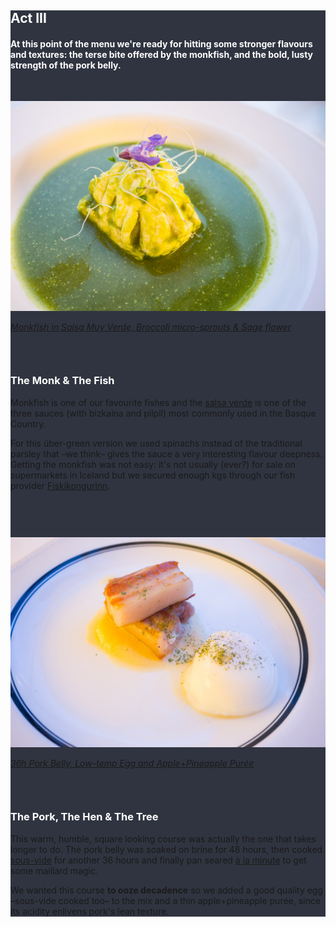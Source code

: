 <section class="main-content default-padding shadow-off" style="background-color: #303440;" id="act_3">
  <div class="container">
    <div class="row">
      <div class="col-md-8 col-md-push-2 textaligncenter">
        <div class="text-block">
          <h2 style="color: #ffffff;">Act III</h2>
          <div class="lighter">
            <h4 style="color: #ffffff;">
             At this point of the menu we're ready for hitting some stronger flavours and textures: the terse bite offered by the monkfish, and the bold, lusty strength of the pork belly.
            </h4>
          </div>
        </div>
      </div>
    </div>
    <div class="blank_divider" style="height: 30px;"></div>
    <div class="row">
      <div class="col-md-3 col-sm-3">
        <div class="animated-content fade_in">
          <a class="fancybox" title="Monkfish in Salsa Muy Verde, Broccoli micro-sprouts &amp; Sage flower" href="/img/editions/2/courses/6.jpg" data-fancybox-group="act3">
            <img class="img-responsive" alt="Monkfish in Salsa Muy Verde, Broccoli micro-sprouts &amp; Sage flower" src="/img/editions/2/courses/6.jpg">
            <p><em>Monkfish in Salsa Muy Verde, Broccoli micro-sprouts &amp; Sage flower</em></p>
          </a>
        </div>
      </div>
      <div class="blank_divider visible-xs" style="height: 30px;"></div>
      <div class="col-md-3 col-sm-3">
        <div class="animated-content fade_in">
          <h3 style="color:#fff">The Monk &amp; The Fish</h3>
          <p>
            Monkfish is one of our favourite fishes and the <a href="https://es.wikipedia.org/wiki/Salsa_verde">salsa verde</a> is one of the three sauces (with bizkaina and pilpil) most commonly used in the Basque Country.
          </p>
          <p>
            For this über-green version we used spinachs instead of the traditional parsley that –we think– gives the sauce a very interesting flavour deepness. Getting the monkfish was not easy: it's not usually (ever?) for sale on supermarkets in Iceland but we secured enough kgs through our fish provider <a href="http://www.fiskikongurinn.is/">Fiskikongurinn</a>.
          </p>
        </div>
      </div>
      <div class="blank_divider visible-xs" style="height: 60px;"></div>
      <div class="col-md-3 col-sm-3">
        <div class="animated-content fade_in">
          <a class="fancybox" title="36h Pork Belly, Low-temp Egg and Apple+Pineapple Purée" href="/img/editions/2/courses/7.jpg" data-fancybox-group="act3">
            <img class="img-responsive"  alt="36h Pork Belly, Low-temp Egg and Apple+Pineapple Purée" src="/img/editions/2/courses/7.jpg">
            <p><em>36h Pork Belly, Low-temp Egg and Apple+Pineapple Purée</em></p>
          </a>
        </div>
      </div>
      <div class="blank_divider visible-xs" style="height: 30px;"></div>
      <div class="col-md-3 col-sm-3">
        <div class="animated-content fade_in">
          <h3 style="color:#fff">The Pork, The Hen &amp; The Tree</h3>
          <p>
            This warm, humble, square looking course was actually the one that takes longer to do. The pork belly was soaked on brine for 48 hours, then cooked <a href="https://en.wikipedia.org/wiki/Sous-vide">sous-vide</a> for another 36 hours and finally pan seared <a href="https://en.wiktionary.org/wiki/a_la_minute">à la minute</a> to get some <a hred="https://en.wikipedia.org/wiki/Maillard_reaction">maillard magic</a>.
          </p>
          <p>
            We wanted this course <strong>to ooze decadence</strong> so we added a good quality egg –sous-vide cooked too– to the mix and a thin apple+pineapple purée, since its acidity enlivens pork's lean texture.
          </p>
        </div>
      </div>
    </div>
  </div>
</section>